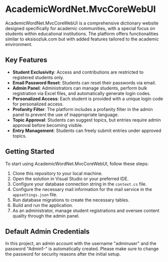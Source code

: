 # AcademicWordNet.MvcCoreWebUI

AcademicWordNet.MvcCoreWebUI is a comprehensive dictionary website designed specifically for academic communities, with a special focus on students within educational institutions. The platform offers functionalities similar to eksisozluk.com but with added features tailored to the academic environment.

## Key Features

- **Student Exclusivity**: Access and contributions are restricted to registered students only.
- **Email Password Reset**: Students can reset their passwords via email.
- **Admin Panel**: Administrators can manage students, perform bulk registration via Excel files, and automatically generate login codes.
- **Personalized Access**: Each student is provided with a unique login code for personalized access.
- **Profanity Filter**: The platform includes a profanity filter in the admin panel to prevent the use of inappropriate language.
- **Topic Approval**: Students can suggest topics, but entries require admin approval before becoming visible.
- **Entry Management**: Students can freely submit entries under approved topics.

## Getting Started

To start using AcademicWordNet.MvcCoreWebUI, follow these steps:

1. Clone this repository to your local machine.
2. Open the solution in Visual Studio or your preferred IDE.
3. Configure your database connection string in the `context.cs` file.
4. Configure the necessary mail information for the mail service in the `appsettings.json` file.
5. Run database migrations to create the necessary tables.
6. Build and run the application.
7. As an administrator, manage student registrations and oversee content quality through the admin panel.

## Default Admin Credentials

In this project, an admin account with the username "adminuser" and the password "Admin1-" is automatically created. Please make sure to change the password for security reasons after the initial setup.
